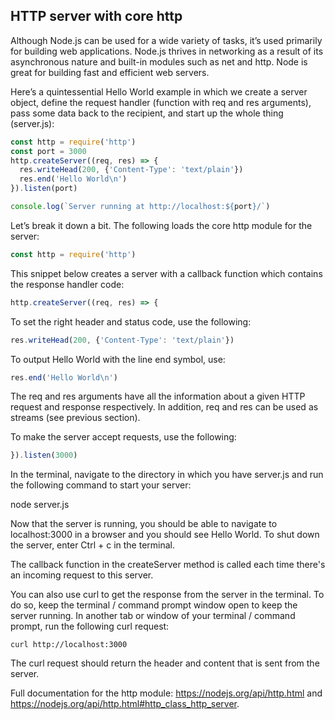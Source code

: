 ## HTTP server with core http

Although Node.js can be used for a wide variety of tasks, it’s used primarily for building web applications. Node.js thrives in networking as a result of its asynchronous nature and built-in modules such as net and http. Node is great for building fast and efficient web servers.

Here’s a quintessential Hello World example in which we create a server object, define the request handler (function with req and res arguments), pass some data back to the recipient, and start up the whole thing (server.js):

```JavaScript
const http = require('http')
const port = 3000
http.createServer((req, res) => {
  res.writeHead(200, {'Content-Type': 'text/plain'})
  res.end('Hello World\n')
}).listen(port)

console.log(`Server running at http://localhost:${port}/`)
```

Let’s break it down a bit. The following loads the core http module for the server:

```JavaScript
const http = require('http')
```

This snippet below creates a server with a callback function which contains the response handler code:

```JavaScript
http.createServer((req, res) => {
```

To set the right header and status code, use the following:

```JavaScript
res.writeHead(200, {'Content-Type': 'text/plain'})
```

To output Hello World with the line end symbol, use:

```JavaScript
res.end('Hello World\n')
```

The req and res arguments have all the information about a given HTTP request and response respectively. In addition, req and res can be used as streams (see previous section).

To make the server accept requests, use the following:

```JavaScript
}).listen(3000)
```

In the terminal, navigate to the directory in which you have server.js and run the following command to start your server:

node server.js

Now that the server is running, you should be able to navigate to localhost:3000 in a browser and you should see Hello World. To shut down the server, enter Ctrl + c in the terminal.

The callback function in the createServer method is called each time there's an incoming request to this server.

You can also use curl to get the response from the server in the terminal. To do so, keep the terminal / command prompt window open to keep the server running. In another tab or window of your terminal / command prompt, run the following curl request:

```
curl http://localhost:3000
```

The curl request should return the header and content that is sent from the server.

Full documentation for the http module: https://nodejs.org/api/http.html and https://nodejs.org/api/http.html#http_class_http_server.
